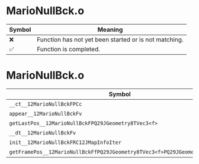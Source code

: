 # MarioNullBck.o
| Symbol | Meaning 
| ------------- | ------------- 
| :x: | Function has not yet been started or is not matching. 
| :white_check_mark: | Function is completed. 


# MarioNullBck.o
| Symbol | Decompiled? |
| ------------- | ------------- |
| `__ct__12MarioNullBckFPCc` | :x: |
| `appear__12MarioNullBckFv` | :x: |
| `getLastPos__12MarioNullBckFPQ29JGeometry8TVec3<f>` | :x: |
| `__dt__12MarioNullBckFv` | :x: |
| `init__12MarioNullBckFRC12JMapInfoIter` | :x: |
| `getFramePos__12MarioNullBckFfPQ29JGeometry8TVec3<f>PQ29JGeometry8TVec3<f>` | :x: |
